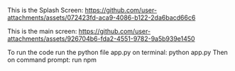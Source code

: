 This is the Splash Screen:
https://github.com/user-attachments/assets/072423fd-aca9-4086-b122-2da6bacd66c6

This is the main screen:
https://github.com/user-attachments/assets/926704b6-fda2-4551-9782-9a5b939e1450

To run the code run the python file app.py on terminal: python app.py
Then on command prompt: run npm
